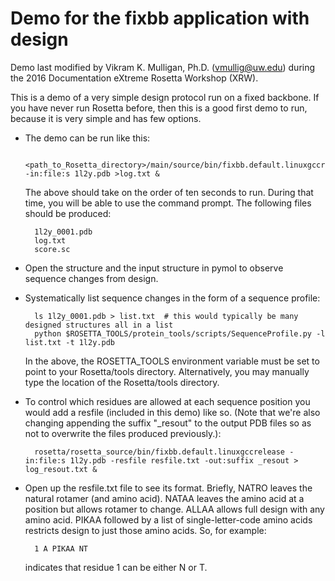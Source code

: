 # Demo for the fixbb application with design
Demo last modified by Vikram K. Mulligan, Ph.D. (vmullig@uw.edu) during the 2016 Documentation eXtreme Rosetta Workshop (XRW).

This is a demo of a very simple design protocol run on a fixed backbone. If you
have never run Rosetta before, then this is a good first demo to run, because it
is very simple and has few options.

* The demo can be run like this:

        <path_to_Rosetta_directory>/main/source/bin/fixbb.default.linuxgccrelease -in:file:s 1l2y.pdb >log.txt &

  The above should take on the order of ten seconds to run.  During that time, you will be able to use the command prompt.  The following files should be produced:

        1l2y_0001.pdb
        log.txt
        score.sc

* Open the structure and the input structure in pymol to observe sequence 
  changes from design.

* Systematically list sequence changes in the form of a sequence profile:

        ls 1l2y_0001.pdb > list.txt  # this would typically be many designed structures all in a list
        python $ROSETTA_TOOLS/protein_tools/scripts/SequenceProfile.py -l list.txt -t 1l2y.pdb

  In the above, the ROSETTA_TOOLS environment variable must be set to point to your Rosetta/tools directory.  Alternatively, you may manually type the location of the Rosetta/tools directory.

* To control which residues are allowed at each sequence position you would add 
  a resfile (included in this demo) like so.  (Note that we're also changing appending
  the suffix "_resout" to the output PDB files so as not to overwrite the files produced
  previously.):

        rosetta/rosetta_source/bin/fixbb.default.linuxgccrelease -in:file:s 1l2y.pdb -resfile resfile.txt -out:suffix _resout > log_resout.txt &

* Open up the resfile.txt file to see its format. Briefly, NATRO leaves the 
  natural rotamer (and amino acid). NATAA leaves the amino acid at a position 
  but allows rotamer to change. ALLAA allows full design with any amino acid. 
  PIKAA followed by a list of single-letter-code amino acids restricts design 
  to just those amino acids.  So, for example:

        1 A PIKAA NT

  indicates that residue 1 can be either N or T.
